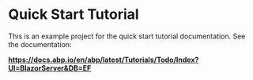 # Quick Start Tutorial

This is an example project for the quick start tutorial documentation. See the documentation:

**https://docs.abp.io/en/abp/latest/Tutorials/Todo/Index?UI=BlazorServer&DB=EF**